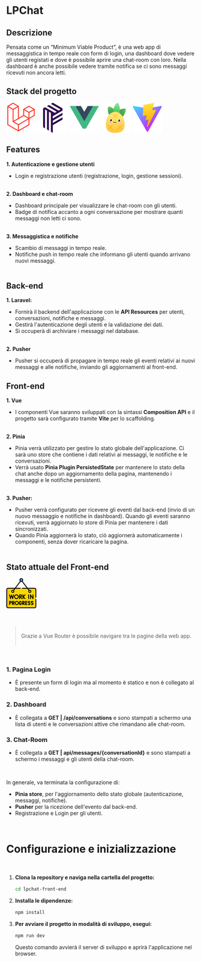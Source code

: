 # LPChat

## Descrizione
Pensata come un “Minimum Viable Product”, è una web app di messaggistica in tempo reale con form di login, una dashboard dove vedere gli utenti registati e dove è possibile aprire una chat-room con loro. Nella dashboard è anche possibile vedere tramite notifica se ci sono messaggi ricevuti non ancora letti.


## Stack del progetto
![Laravel](./img_readme/laravel.svg)
![Vite](./img_readme/pusher.svg)
![Vue](./img_readme/vue.svg)
![Vite](./img_readme/pinia.svg)
![Vite](./img_readme/vite.svg)

## Features
<b>1. Autenticazione e gestione utenti</b>
- Login e registrazione utenti (registrazione, login, gestione sessioni). 
<br/><br/>

<b>2. Dashboard e chat-room</b><br/>
- Dashboard principale per visualizzare le chat-room con gli utenti.
- Badge di notifica accanto a ogni conversazione per mostrare quanti messaggi non letti ci sono.<br/><br/>

<b>3. Messaggistica e notifiche</b>
- Scambio di messaggi in tempo reale.
- Notifiche push in tempo reale che informano gli utenti quando arrivano nuovi messaggi.<br/><br/>

## Back-end
<b>1. Laravel:</b>
- Fornirà il backend dell'applicazione con le <b>API Resources</b> per utenti, conversazioni, notifiche e messaggi.
- Gestirà l'autenticazione degli utenti e la validazione dei dati.
- Si occuperà di archiviare i messaggi nel database.<br /><br />

<b>2. Pusher</b>
- Pusher si occuperà di propagare in tempo reale gli eventi relativi ai nuovi messaggi e alle notifiche, inviando gli aggiornamenti al front-end.

## Front-end
<b>1. Vue</b>
- I componenti Vue saranno sviluppati con la sintassi <b>Composition API</b> e il progetto sarà configurato tramite <b>Vite</b> per lo scaffolding.<br /><br />

<b>2. Pinia</b>
- Pinia verrà utilizzato per gestire lo stato globale dell'applicazione. Ci sarà uno store che contiene i dati relativi ai messaggi, le notifiche e le conversazioni.
-	Verrà usato <b>Pinia Plugin PersistedState</b> per mantenere lo stato della chat anche dopo un aggiornamento della pagina, mantenendo i messaggi e le notifiche persistenti.<br /><br />

<b>3. Pusher:</b>
-	Pusher verrà configurato per ricevere gli eventi dal back-end (invio di un nuovo messaggio e notifiche in dashboard). Quando gli eventi saranno ricevuti, verrà aggiornato lo store di Pinia per mantenere i dati sincronizzati.
-	Quando Pinia aggiornerà lo stato, ciò aggiornerà automaticamente i componenti, senza dover ricaricare la pagina.<br /><br />


## Stato attuale del Front-end
![Work In Progress](./img_readme/work-in-progress.png)

<br /> 

> <br /> 
> Grazie a Vue Router è possibile navigare tra le pagine della web app.
> <br /><br /> 

<br /> 


### 1. Pagina Login
- È presente un form di login ma al momento è statico e non è collegato al back-end.

### 2. Dashboard
- È collegata a <b>GET | /api/conversations</b> e sono stampati a schermo una lista di utenti e le conversazioni attive che rimandano alle chat-room.

### 3. Chat-Room
- È collegata a <b>GET | api/messages/{conversationId}</b> e sono stampati a schermo i messaggi e gli utenti della chat-room.

<br />

In generale, va terminata la configurazione di:
- <b>Pinia store</B>, per l'aggiornamento dello stato globale (autenticazione, messaggi, notifiche). 
- <b>Pusher</b> per la ricezione dell'evento dal back-end.
- Registrazione e Login per gli utenti.

<br />

# Configurazione e inizializzazione
<br />


1. **Clona la repository e naviga nella cartella del progetto:**

   ```sh
   cd lpchat-front-end
   ```

2. **Installa le dipendenze:**

   ```sh
   npm install
   ```

3. **Per avviare il progetto in modalità di sviluppo, esegui:**

   ```sh
   npm run dev
   ```
   Questo comando avvierà il server di sviluppo e aprirà l'applicazione nel browser.